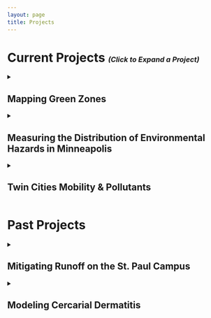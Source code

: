 ```yaml
---
layout: page
title: Projects
---
```


<!-- For Collapible cell formatting - https://developer.mozilla.org/en-US/docs/Web/HTML/Element/details -->

<h1><b>Current Projects</b> <small><small><small><i>(Click to Expand a Project)</i></small></small></small></h1>
<!-- Mapping Green Zones -->
<details>
<summary><h2>Mapping Green Zones</h2>
</summary>

<h3>One Sentence Description</h3>

Create an interactive web site that promotes environmental justice and highlights the characteristics of the protected municipal <a href="https://www2.minneapolismn.gov/government/departments/health/environmental-programs/sustainability/green-zones/">Green Zones</a> in Minneapolis.

<center>
<h3> 
<a href="https://rwhendrickson.github.io/MappingGZ/MVP_2" class="btn" style = "color: Blue">Map</a>
<a href="https://github.com/RwHendrickson/MappingGZ" class="btn" style = "color: Blue">Repository</a> 
</h3>
</center>

<hr><hr><hr>
</details>
<!-- Env Hazards in Mpls -->
<details>
<summary><h2>Measuring the Distribution of Environmental Hazards in Minneapolis</h2>
</summary>

<center>
<h3> 
<a href="https://github.com/RwHendrickson/GIS5571/blob/main/Final_Project" class="btn" style = "color: Blue">Repository</a>
</h3>
</center>

<h3><b> Abstract </b></h3>

It is understood that some parts of Minneapolis experience a greater burden of environmental hazard than others. Anecdotally and visually, this can be correlated to <a href="https://legacy.umn.edu/stories/a-city-divided-0">restrictive housing practices</a> of the early to mid 20th century. This project aims to quantify the cumulative environmental harms across Minneapolis at a fine spatial resolution with the intention of spatially correlating this with historic restrictive housing practices and modern demographics.
<br><br>
<center>
<img src="../figs/AirQualityHazardsAndAsthma.png" alt="AirQualityHazardsAndAsthma.png" class="responsive" width = 600/>
</center>

<center>
<br>
<h3> An example of an air quality hazard index </h3>
<img src="../figs/ExampleHazardIndex.png" alt="ExampleHazardIndex.png" class="responsive" width = 600/>
</center>

<center>
<h3> Interpolation of 6-Month Average PM2.5 Observations</h3>
<img src="../figs/Purple Air Interpolation.png" alt="Purple Air Interpolation.png" class="responsive" width = 600/>
</center>

<center>
<h3> Residuals from Air Quality Hazard Index and Normalized PurpleAir Interpolation</h3>
<img src="../figs/ExampleResiduals.png" alt="ExampleResiduals.png" class="responsive" width = 600/>
</center>

<h3><b> Data Sources </b></h3>

<h4> <a href="https://files.pca.state.mn.us/pub/file_requests/datasets/Air/">MPCA's Permitted Industrial Emissions</a> </h4>
<h4> <a href="https://gisdata.mn.gov/dataset/trans-aadt-traffic-segments">MnDoT's Annual Average Daily Traffic (AADT)</a> </h4>
<h4> <a href="https://www.cdc.gov/places/index.html">PLACES Asthma Rates</a> </h4>
<h4> <a href="https://map.purpleair.com/1/mAQI/a60/p604800/cC0#11/44.9402/-93.2188">PurpleAir Observed Particulate Matter 2.5 (PM2.5)</a> </h4>

<hr><hr><hr>
</details>
<!-- Mobility -->
<details>
<summary><h2>Twin Cities Mobility & Pollutants</h2>
</summary>

In this project, I am working with <a href="https://cla.umn.edu/about/directory/profile/dizhu">Dr. Di Zhu</a> and the GeoDI lab to explore the scaling relationships between human mobility and pollutants in the Twin Cities Metropolitan Area (TCMA). This involves:
<br> <br>
<ol>
<li>Cleaning and aggregating large datasets of:</li>
<ul>
<br>
<li>Device trajectories in the TCMA </li>
<ul><li>Data funded by Center for Urban & Regional Affairs (<a href="https://www.cura.umn.edu/">CURA</a>) </li></ul>
<li>Daily carbon dioxide emissions (<a href="https://www.nature.com/articles/s41597-022-01657-z">Source</a>) </li>
<li>PurpleAir Observed Particulate Matter 2.5 (PM2.5) (<a href="https://map.purpleair.com/1/mAQI/a60/p604800/cC0#11/44.9402/-93.2188">Source</a>) </li>
</ul>
<br>
<li>Measuring human mobility indices at various time scales</li>
<br>
<li>Exploring relationships between mobility indices, observed PM2.5, and municipal carbon emissions</li>
</ol>

<center>
<img src="../figs/mpls_mobility.svg" alt="mpls_mobility.svg" class="responsive" width = 600/>
</center>

<hr><hr><hr>
</details>

<h1><b>Past Projects</b></h1>
<!-- Mitigating Runoff -->
<details>
<summary><h2>Mitigating Runoff on the St. Paul Campus</h2>
</summary>

The goal of this project was to find the most cost-effective storm-water runoff mitigation strategy for the St. Paul Campus of the University of Minnesota.
<br> <br>
This involved modeling Rainfall at Surface (RAS) and Surface Absorption (SA) to estimate runoff across the study area as well as approximating flow accumulation using Digital Elevation Model (DEM) data. Upon diagnosing the current condition of the campus’ storm preparedness, mitigation measures were proposed to bring net runoff of each watershed to zero.
<br> <br>
<center>
    <img src="../figs/25mm_Mitigation_map.png" title="25mm Storm Mitigation" class = "responsive" width="500">
<!--<iframe src="../figs/25mm_Mitigation_map.pdf#toolbar=0" title="25mm Storm Mitigation" width="100%" height="1000px">
</iframe>-->
</center>

<hr><hr><hr>
</details>
<!-- Swimmers Itch -->
<details>
<summary><h2>Modeling Cercarial Dermatitis</h2>
</summary>

<center>
<img src="../figs/REU Poster.png" alt="REU Poster.png" class="responsive" width = 500/>
</center>
<br> <br>
In the summer of 2016, I participated in an undergraduate research experience at the University of Wisconsin – La Crosse. Following their crash course in mathematical ecology, my mentors, <a href="https://www.uwlax.edu/profile/gsandland/">Dr. Greg Sandland</a> and <a href="https://www.uwlax.edu/profile/jpeirce/">Dr. James Peirce</a>, paired me with another undergraduate student, <a href="http://feffermanlab.org/kelly.html">Kelly Buch</a>.
<br> <br>
Tasked with finding our own research topic, my partner and I scoured countless articles and research papers. We eventually resolved to study cercarial dermatitis, also known as swimmers’ itch, because the control practices at that time were particularly harmful to lake ecosystems. By the end of the summer, we had built our own mathematical model of the parasite-host dynamics and coded a specialized RK4 differential equation solver into Matlab. This allowed us to experiment with more ecologically sound treatment methods and devise recommendations for lake management across the Midwest.
<br> <br>
We later presented our project at the 2017 Joint Mathematics Meeting in Atlanta, and our preliminary work led to a <a href="https://www.researchgate.net/publication/342077609_A_mathematical_model_for_the_control_of_swimmer%27s_itch">publication</a> in 2020 by Dr. Peirce and Dr. Sandland, in which we are acknowledged.

<hr><hr><hr>
</details>

